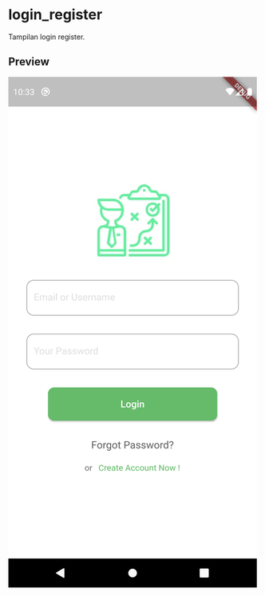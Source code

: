 # login_register

Tampilan login register.

## Preview

![alt text](https://github.com/hakamibrahim/Login-Register-Page/blob/master/assets/screenshot/login.png)
